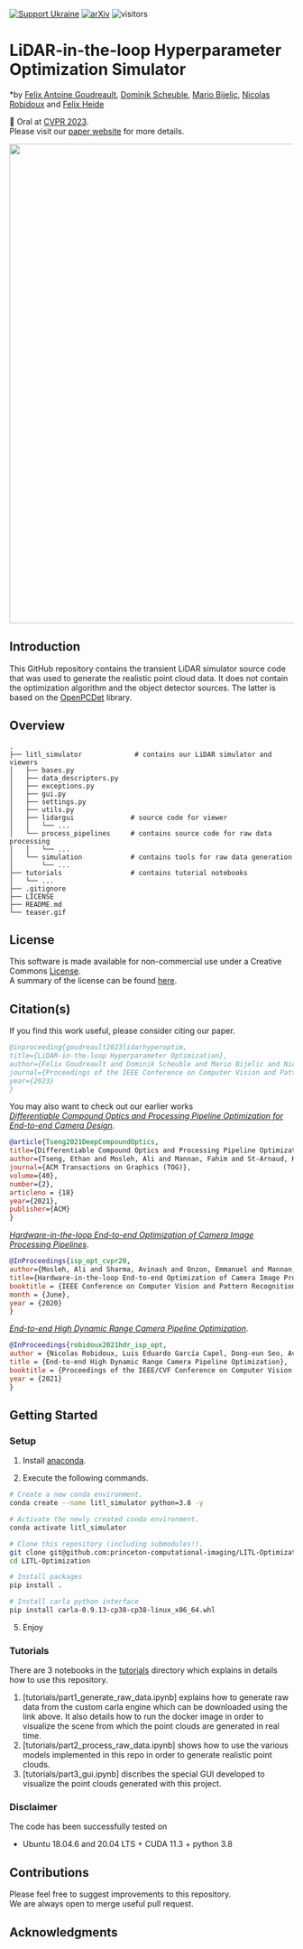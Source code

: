 [![Support Ukraine](https://img.shields.io/badge/Support-Ukraine-FFD500?style=flat&labelColor=005BBB)](https://opensource.fb.com/support-ukraine)  [![arXiv](https://img.shields.io/badge/arXiv-2203.15118-00ff00.svg)](https://arxiv.org/abs/2203.15118) ![visitors](https://visitor-badge.laobi.icu/badge?page_id=SysCV.LiDAR_snow_sim)

# LiDAR-in-the-loop Hyperparameter Optimization Simulator

*by [Felix Antoine Goudreault](https://scholar.google.com/citations?user=DncgVscAAAAJ), [Dominik Scheuble](), [Mario Bijelic](http://mariobijelic.de), [Nicolas Robidoux](https://scholar.google.com/citations?user=Rd8f9jYAAAAJ) and [Felix Heide](https://www.cs.princeton.edu/~fheide/) <br>

📣 Oral at [CVPR 2023](https://cvpr2023.thecvf.com/). <br>
Please visit our [paper website](https://light.princeton.edu/publication/lidar-in-the-loop-hyperparameter-optimization/) for more details.

<img src="teaser.gif" width="850">


## Introduction

This GitHub repository contains the transient LiDAR simulator source code that was used to generate the realistic point cloud data. It does not contain the optimization algorithm and the object detector sources. The latter is based on the [OpenPCDet](https://github.com/open-mmlab/OpenPCDet) library.

## Overview

    .
    ├── litl_simulator             # contains our LiDAR simulator and viewers
    │   ├── bases.py
    │   ├── data_descriptors.py
    │   ├── exceptions.py
    │   ├── gui.py
    │   ├── settings.py
    │   ├── utils.py
    │   ├── lidargui              # source code for viewer
    │   │   └── ...
    │   └── process_pipelines     # contains source code for raw data processing
    │   │   └── ...
    │   └── simulation            # contains tools for raw data generation
    │       └── ...
    ├── tutorials                 # contains tutorial notebooks
    │   └── ...
    ├── .gitignore
    ├── LICENSE
    ├── README.md
    └── teaser.gif

## License

This software is made available for non-commercial use under a Creative Commons [License](LICENSE).<br>
A summary of the license can be found [here](https://creativecommons.org/licenses/by-nc/4.0/).


## Citation(s)

If you find this work useful, please consider citing our paper.
```bibtex
@inproceeding{goudreault2023lidarhyperoptim,
title={LiDAR-in-the-loop Hyperparameter Optimization},
author={Felix Goudreault and Dominik Scheuble and Mario Bijelic and Nicolas Robidoux and Felix Heide},
journal={Proceedings of the IEEE Conference on Computer Vision and Pattern Recognition (CVPR)},
year={2023}
}
```
You may also want to check out our earlier works <br>
[*Differentiable Compound Optics and Processing Pipeline Optimization for End-to-end Camera Design*](https://light.princeton.edu/publication/deep_compound_optics/).

```bibtex
@article{Tseng2021DeepCompoundOptics,
title={Differentiable Compound Optics and Processing Pipeline Optimization for End-to-end Camera Design},
author={Tseng, Ethan and Mosleh, Ali and Mannan, Fahim and St-Arnaud, Karl and Sharma, Avinash and Peng, Yifan and Braun, Alexander and Nowrouzezahrai, Derek and Lalonde, Jean-Francois and Heide, Felix},
journal={ACM Transactions on Graphics (TOG)},
volume={40},
number={2},
articleno = {18}
year={2021},
publisher={ACM}
}
```

[*Hardware-in-the-loop End-to-end Optimization of Camera Image Processing Pipelines*](https://light.princeton.edu/publication/hil_image_optimization/).

```bibtex
@InProceedings{isp_opt_cvpr20,
author={Mosleh, Ali and Sharma, Avinash and Onzon, Emmanuel and Mannan, Fahim and Robidoux, Nicolas and Heide, Felix},
title={Hardware-in-the-loop End-to-end Optimization of Camera Image Processing Pipelines},
booktitle = {IEEE Conference on Computer Vision and Pattern Recognition (CVPR)},
month = {June},
year = {2020}
}
```

[*End-to-end High Dynamic Range Camera Pipeline Optimization*](https://light.princeton.edu/publication/hdr_isp_opt/).

```bibtex
@InProceedings{robidoux2021hdr_isp_opt,
author = {Nicolas Robidoux, Luis Eduardo García Capel, Dong-eun Seo, Avinash Sharma, Federico Ariza, Felix Heide},
title = {End-to-end High Dynamic Range Camera Pipeline Optimization},
booktitle = {Proceedings of the IEEE/CVF Conference on Computer Vision and Pattern Recognition},
year = {2021}
}
```

## Getting Started

### Setup

1) Install [anaconda](https://docs.anaconda.com/anaconda/install/).

2) Execute the following commands.
```bash
# Create a new conda environment.
conda create --name litl_simulator python=3.8 -y

# Activate the newly created conda environment.
conda activate litl_simulator

# Clone this repository (including submodules!).
git clone git@github.com:princeton-computational-imaging/LITL-Optimization.git
cd LITL-Optimization

# Install packages
pip install .

# Install carla python interface
pip install carla-0.9.13-cp38-cp38-linux_x86_64.whl
```

5) Enjoy


### Tutorials

There are 3 notebooks in the [tutorials](tutorials) directory which explains in details how to use this repository.

1) [tutorials/part1_generate_raw_data.ipynb] explains how to generate raw data from the custom carla engine which can be downloaded using the link above. It also details how to run the docker image in order to visualize the scene from which the point clouds are generated in real time.
2) [tutorials/part2_process_raw_data.ipynb] shows how to use the various models implemented in this repo in order to generate realistic point clouds.
3) [tutorials/part3_gui.ipynb] discribes the special GUI developed to visualize the point clouds generated with this project.


### Disclaimer

The code has been successfully tested on
- Ubuntu 18.04.6 and 20.04 LTS + CUDA 11.3 + python 3.8


## Contributions
Please feel free to suggest improvements to this repository.<br>
We are always open to merge useful pull request.

## Acknowledgments
